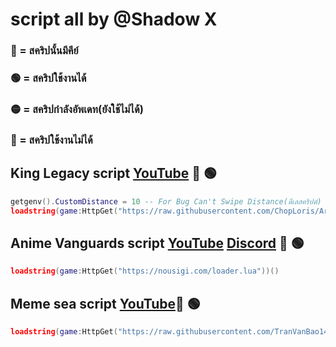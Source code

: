 # script all by @Shadow X 
### 🔑 = สคริปนั้นมีคีย์ 
### 🟢 = สคริปใช้งานได้ 
### 🟡 = สคริปกำลังอัพเดท(ยังใช้ไม่ได้)
### 🔴 = สคริปใช้งานไม่ได้
## King Legacy script [YouTube](https://youtu.be/0vx0YFmX60Y) 🔑 🟢
```lua
getgenv().CustomDistance = 10 -- For Bug Can't Swipe Distance(ดีเลสคริปต์)
loadstring(game:HttpGet("https://raw.githubusercontent.com/ChopLoris/ArcHub/main/main.lua"))()
```
## Anime Vanguards script [YouTube](https://youtu.be/O5C7U8cOpQA) [Discord](https://discord.gg/nousigi) 🔑 🟢
```lua
loadstring(game:HttpGet("https://nousigi.com/loader.lua"))()
```
## Meme sea script [YouTube](https://youtu.be/OQmD-3NkBOQ)🔑 🟢
```lua
loadstring(game:HttpGet("https://raw.githubusercontent.com/TranVanBao1411/ElgatoHub/main/Loader.lua"))()
```
